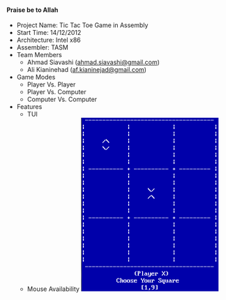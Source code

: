 #### Praise be to Allah

- Project Name: Tic Tac Toe Game in Assembly
- Start Time: 14/12/2012
- Architecture: Intel x86
- Assembler: TASM
- Team Members
    - Ahmad Siavashi (ahmad.siavashi@gmail.com)
    - Ali Kianinehad (af.kianinejad@gmail.com)
- Game Modes
    - Player Vs. Player
    - Player Vs. Computer
    - Computer Vs. Computer
- Features
    - TUI
    - Mouse Availability
![Alt text](Screenshot.PNG)
